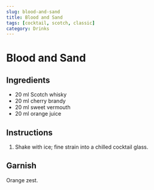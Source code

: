 ```yaml
---
slug: blood-and-sand
title: Blood and Sand
tags: [cocktail, scotch, classic]
category: Drinks
---
```


# Blood and Sand

## Ingredients

- 20 ml Scotch whisky
- 20 ml cherry brandy
- 20 ml sweet vermouth
- 20 ml orange juice

## Instructions

1. Shake with ice; fine strain into a chilled cocktail glass.

## Garnish

Orange zest.
